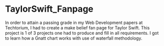 # TaylorSwift_Fanpage

In order to attain a passing grade in my Web Development papers at Techtorium, I had to create a make belief fan page for Taylor Swift. 
This project is 1 of 3 projects one had to produce and fill in all requirements. I got to learn how a Gnatt chart works with use of waterfall methodology.
